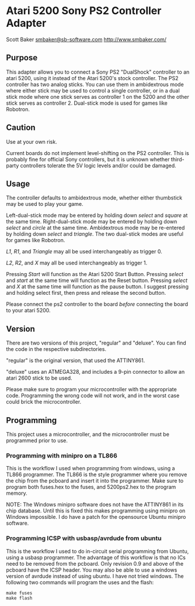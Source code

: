 # Atari 5200 Sony PS2 Controller Adapter
Scott Baker
smbaker@sb-software.com
http://www.smbaker.com/

## Purpose

This adapter allows you to connect a Sony PS2 "DualShock" controller to an atari 5200, using it instead of the Atari 5200's stock controller. The PS2 controller has two analog sticks. You can use them in ambidextrous mode where either stick may be used to control a single controller, or in a dual stick mode where one stick serves as controller 1 on the 5200 and the other stick serves as controller 2. Dual-stick mode is used for games like Robotron.

## Caution

Use at your own risk.

Current boards do not implement level-shifting on the PS2 controller. This is probably fine for official Sony controllers, but it is unknown whether third-party controllers tolerate the 5V logic levels and/or could be damaged.

## Usage

The controller defaults to ambidextrous mode, whether either thumbstick may be used to play your game.

Left-dual-stick mode may be entered by holding down *select* and *square* at the same time. Right-dual-stick mode may be entered by holding down *select* and *circle* at the same time. Ambidextrous mode may be re-entered by holding down *select* and *triangle*. The two dual-stick modes are useful for games like Robotron.

*L1*, *R1*, and *Triangle* may all be used interchangeably as trigger 0.

*L2*, *R2*, and *X* may all be used interchangeably as trigger 1.

Pressing *Start* will function as the Atari 5200 Start Button. Pressing *select* and *start* at the same time will function as the Reset button. Pressing *select* and *X* at the same time will function as the pause button. I suggest pressing and holding select first, then press and release the second button.

Please connect the ps2 controller to the board *before* connecting the board to your atari 5200.

## Version

There are two versions of this project, "regular" and "deluxe". You can find the code in the respective subdirectories.

"regular" is the original version, that used the ATTINY861.

"deluxe" uses an ATMEGA328, and includes a 9-pin connector to allow an atari 2600 stick to be used.

Please make sure to program your microcontroller with the appropriate code. Programming the wrong code will not work, and in the worst case could brick the microcontroller.

## Programming

This project uses a microcontroller, and the microcontroller must be programmed prior to use.

### Programming with minipro on a TL866

This is the workflow I used when programming from windows, using a TL866 programmer. The TL866 is the style programmer where you remove the chip from the pcboard and insert it into the programmer. Make sure to program both fuses.hex to the fuses, and 5200ps2.hex to the program memory.

NOTE: The Windows minipro software does not have the ATTINY861 in its chip database. Until this is fixed this makes programming using minipro on Windows impossible. I do have a patch for the opensource Ubuntu minipro software.

### Programming ICSP with usbasp/avrdude from ubuntu

This is the workflow I used to do in-circuit serial programming from Ubuntu, using a usbasp programmer. The advantage of this workflow is that no ICs need to be removed from the pcboard. Only revision 0.9 and above of the pcboard have the ICSP header. You may also be able to use a windows version of avrdude instead of using ubuntu. I have not tried windows. The following two commands will program the uses and the flash:

    make fuses
    make flash